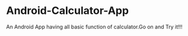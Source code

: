 # Android-Calculator-App
An Android App having all basic function of calculator.Go on and Try it!!!
